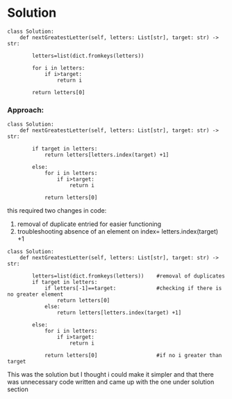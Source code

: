 # Solution
```
class Solution:
    def nextGreatestLetter(self, letters: List[str], target: str) -> str:

        letters=list(dict.fromkeys(letters))

        for i in letters:
            if i>target:
                return i
           
        return letters[0]
```



### Approach:

```
class Solution:
    def nextGreatestLetter(self, letters: List[str], target: str) -> str:

        if target in letters:
            return letters[letters.index(target) +1]

        else:
            for i in letters:
                if i>target:
                    return i
            
            return letters[0]
```

this required two changes in code:<br>
1. removal of duplicate entried for easier functioning
2. troubleshooting absence of an element on index= letters.index(target) +1


```
class Solution:
    def nextGreatestLetter(self, letters: List[str], target: str) -> str:

        letters=list(dict.fromkeys(letters))    #removal of duplicates
        if target in letters:
            if letters[-1]==target:             #checking if there is no greater element
                return letters[0]
            else:
                return letters[letters.index(target) +1]

        else:
            for i in letters:
                if i>target:
                    return i
            
            return letters[0]                   #if no i greater than target
```
This was the solution but I thought i could make it simpler and that there was unnecessary code written and came up with the one under solution section

